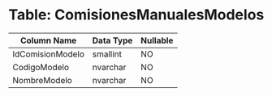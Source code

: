 # Table: ComisionesManualesModelos

| Column Name | Data Type | Nullable |
|-------------|-----------|----------|
| IdComisionModelo | smallint | NO |
| CodigoModelo | nvarchar | NO |
| NombreModelo | nvarchar | NO |
